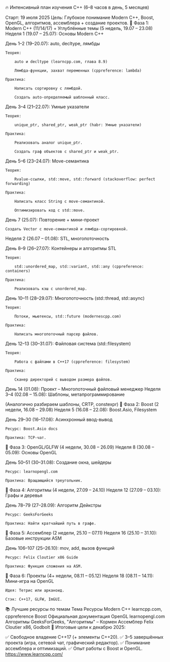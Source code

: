 🔥 Интенсивный план изучения C++ (6–8 часов в день, 5 месяцев)

Старт: 19 июля 2025
Цель: Глубокое понимание Modern C++, Boost, OpenGL, алгоритмов, ассемблера + создание проектов.
📌 Фаза 1: Modern C++ (11/14/17) + Углублённые темы (5 недель, 19.07 – 23.08)
Неделя 1 (19.07 – 25.07): Основы Modern C++

День 1–2 (19–20.07): auto, decltype, лямбды

    Теория:

        auto и decltype (learncpp.com, глава 8.9)

        Лямбда-функции, захват переменных (cppreference: lambda)

    Практика:

        Написать сортировку с лямбдой.

        Создать auto-определяемый шаблонный класс.

День 3–4 (21–22.07): Умные указатели

    Теория:

        unique_ptr, shared_ptr, weak_ptr (habr: Умные указатели)

    Практика:

        Реализовать аналог unique_ptr.

        Создать граф объектов с shared_ptr и weak_ptr.

День 5–6 (23–24.07): Move-семантика

    Теория:

        Rvalue-ссылки, std::move, std::forward (stackoverflow: perfect forwarding)

    Практика:

        Написать класс String с move-семантикой.

        Оптимизировать код с std::move.

День 7 (25.07): Повторение + мини-проект

    Создать Vector с move-семантикой и лямбда-сортировкой.

Неделя 2 (26.07 – 01.08): STL, многопоточность

День 8–9 (26–27.07): Контейнеры и алгоритмы STL

    Теория:

        std::unordered_map, std::variant, std::any (cppreference: containers)

    Практика:

        Реализовать кэш с unordered_map.

День 10–11 (28–29.07): Многопоточность (std::thread, std::async)

    Теория:

        Потоки, мьютексы, std::future (modernescpp.com)

    Практика:

        Написать многопоточный парсер файлов.

День 12–13 (30–31.07): Файловая система (std::filesystem)

    Теория:

        Работа с файлами в C++17 (cppreference: filesystem)

    Практика:

        Сканер директорий с выводом размера файлов.

День 14 (01.08): Проект – Многопоточный файловый менеджер
Неделя 3–4 (02.08 – 15.08): Шаблоны, метапрограммирование

(Аналогично разбираем шаблоны, CRTP, constexpr)
📌 Фаза 2: Boost (2 недели, 16.08 – 29.08)
Неделя 5 (16.08 – 22.08): Boost.Asio, Filesystem

День 29–30 (16–17.08): Асинхронный ввод-вывод

    Ресурс: Boost.Asio docs

    Практика: TCP-чат.

📌 Фаза 3: OpenGL/GLFW (4 недели, 30.08 – 26.09)
Неделя 8 (30.08 – 05.09): Основы OpenGL

День 50–51 (30–31.08): Создание окна, шейдеры

    Ресурс: learnopengl.com

    Практика: Вращающийся треугольник.

📌 Фаза 4: Алгоритмы (4 недели, 27.09 – 24.10)
Неделя 12 (27.09 – 03.10): Графы и деревья

День 78–79 (27–28.09): Алгоритм Дейкстры

    Ресурс: GeeksForGeeks

    Практика: Найти кратчайший путь в графе.

📌 Фаза 5: Ассемблер (2 недели, 25.10 – 07.11)
Неделя 16 (25.10 – 31.10): Базовые инструкции ASM

День 106–107 (25–26.10): mov, add, вызов функций

    Ресурс: Felix Cloutier x86 Guide

    Практика: Функция сложения на ASM.

📌 Фаза 6: Проекты (4+ недели, 08.11 – 05.12)
Неделя 18 (08.11 – 14.11): Мини-игра на OpenGL

    Идея: Тетрис или арканоид.

    Стэк: C++17, GLFW, ImGUI.

📚 Лучшие ресурсы по темам
Тема	Ресурсы
Modern C++	learncpp.com, cppreference
Boost	Официальная документация
OpenGL	learnopengl.com
Алгоритмы	GeeksForGeeks, "Алгоритмы" – Кормен
Ассемблер	Felix Cloutier x86, Godbolt
📌 Итоговые цели к декабрю 2025:

✅ Свободное владение C++17 (+ элементы C++20).
✅ 3–5 завершённых проекта (игра, сетевой чат, графический редактор).
✅ Понимание ассемблера и оптимизаций.
✅ Опыт работы с Boost и OpenGL.
https://www.learncpp.com/
